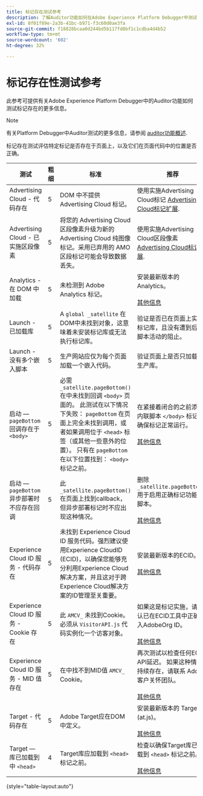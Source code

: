 ```yaml
---
title: 标记存在测试参考
description: 了解Auditor功能如何在Adobe Experience Platform Debugger中测试标记是否存在。
exl-id: 8f01f89e-2a3b-41bc-b971-f3c60d0ae3fa
source-git-commit: f18828bcaa0d244bd5b117fd8bf1c1cdba4d4b52
workflow-type: tm+mt
source-wordcount: '602'
ht-degree: 32%

---
```


# 标记存在性测试参考

此参考可提供有关Adobe Experience Platform Debugger中的Auditor功能如何测试标记存在的更多信息。

>[!NOTE]
>
>有关Platform Debugger中Auditor测试的更多信息，请参阅 [auditor功能概述](./overview.md).

标记存在测试评估特定标记是否存在于页面上，以及它们在页面代码中的位置是否正确。

| 测试 | 粗细 | 标准 | 推荐 |
| --- | --- | --- | --- |
| Advertising Cloud - 代码存在 | 5 | DOM 中不提供 Advertising Cloud 标记。 | 使用实施Advertising Cloud标记 [Advertising Cloud标记扩展](https://experienceleague.adobe.com/docs/experience-platform/destinations/catalog/advertising/adobe-advertising-cloud.html). |
| Advertising Cloud - 已实施区段像素 | 5 | 将您的 Advertising Cloud 区段像素升级为新的 Advertising Cloud 纯图像标记。采用已弃用的 AMO 区段标记可能会导致数据丢失。 | 使用实施Advertising Cloud区段像素 [Advertising Cloud标记扩展](https://experienceleague.adobe.com/docs/experience-platform/destinations/catalog/advertising/adobe-advertising-cloud.html). |
| Analytics - 在 DOM 中加载 | 5 | 未检测到 Adobe Analytics 标记。 | 安装最新版本的 Analytics。<br><br>[其他信息](https://experienceleague.adobe.com/docs/analytics/implementation/home.html?lang=zh-Hans) |
| Launch - 已加载库 | 5 | A `global _satellite` 在DOM中未找到对象，这意味着未安装标记库或无法执行标记库。 | 验证是否已在页面上实施标记库，且没有遭到后续脚本活动的阻止。 |
| Launch - 没有多个嵌入脚本 | 5 | 生产网站应仅为每个页面加载一个嵌入代码。 | 验证页面上是否只加载了生产库。 |
| 启动 —  `pageBottom` 回调存在于 `<body>` | 5 | 必需 `_satellite.pageBottom()` 在中未找到回调 `<body>` 页面的。 此测试在以下情况下失败： `pageBottom` 在页面上完全未找到调用，或者如果调用位于 `<head>` 标签（或其他一些意外的位置）。 只有在 `pageBottom` 在以下位置找到： `<body>` 标记之前。 | 在紧接着闭合的之前添加内联脚本 `</body>` 标记以确保标记正常运行。<br><br>[其他信息](https://experienceleague.adobe.com/docs/experience-platform/tags/client-side/asynchronous-deployment.html) |
| 启动 —  `pageBottom` 异步部署时不应存在回调 | 5 | 此 `_satellite.pageBottom()` 在页面上找到callback，但异步部署标记时不应出现这种情况。 | 删除 `_satellite.pageBottom()` 用于启用正确标记功能的脚本。 <br><br>[其他信息](https://experienceleague.adobe.com/docs/experience-platform/tags/client-side/asynchronous-deployment.html) |
| Experience Cloud ID 服务 - 代码存在 | 5 | 未找到 Experience Cloud ID 服务代码。强烈建议使用Experience CloudID (ECID)，以确保您能够充分利用Experience Cloud解决方案，并且这对于跨Experience Cloud解决方案的ID管理至关重要。 | 安装最新版本的ECID。<br><br>[其他信息](https://experienceleague.adobe.com/docs/id-service/using/intro/overview.html) |
| Experience Cloud ID 服务 - Cookie 存在 | 5 | 此 `AMCV_` 未找到Cookie。 必须从 `VisitorAPI.js` 代码实例化一个访客对象。 | 如果这是标记实施，请确认已在ECID工具中正确输入AdobeOrg ID。 <br><br>[其他信息](https://experienceleague.adobe.com/docs/id-service/using/intro/cookies.html?lang=zh-Hans) |
| Experience Cloud ID 服务 - MID 值存在 | 5 | 在中找不到MID值 `AMCV_` Cookie。 | 再次测试以检查任何ECID API延迟。 如果这种情况持续存在，请联系 Adobe 客户关怀团队。<br><br>[其他信息](https://experienceleague.adobe.com/docs/id-service/using/intro/cookies.html?lang=zh-Hans) |
| Target - 代码存在 | 5 | Adobe Target应在DOM中定义。 | 安装最新版本的 Target (at.js)。<br><br>[其他信息](https://experienceleague.adobe.com/docs/target/using/implement-target/implementing-target.html) |
| Target — 库已加载到中 `<head>` | 4 | Target库应加载到 `<head>` 标记之前。 | 检查以确保Target库已加载到 `<head>` 标记之前。 <br><br>[其他信息](https://experienceleague.adobe.com/docs/target/using/implement-target/implementing-target.html) |

{style="table-layout:auto"}
